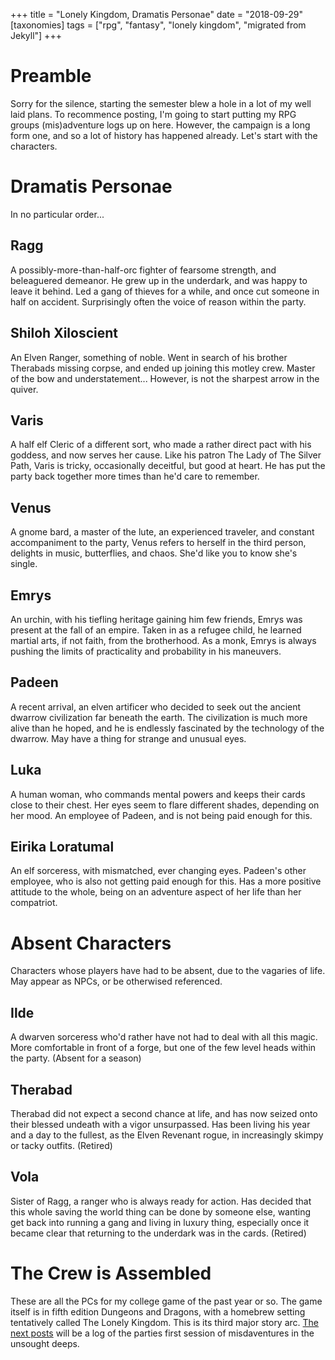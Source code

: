 +++
title = "Lonely Kingdom, Dramatis Personae"
date = "2018-09-29"
[taxonomies]
tags = ["rpg", "fantasy", "lonely kingdom", "migrated from Jekyll"]
+++

# Preamble
Sorry for the silence, starting the semester blew a hole in a lot of my well laid plans. To recommence posting, I'm going to start putting my RPG groups (mis)adventure logs up on here. However, the campaign is a long form one, and so a lot of history has happened already. Let's start with the characters.

<!-- more -->

# Dramatis Personae
In no particular order...

## Ragg
A possibly-more-than-half-orc fighter of fearsome strength, and beleaguered demeanor. He grew up in the underdark, and was happy to leave it behind. Led a gang of thieves for a while, and once cut someone in half on accident. Surprisingly often the voice of reason within the party.

## Shiloh Xiloscient
An Elven Ranger, something of noble. Went in search of his brother Therabads missing corpse, and ended up joining this motley crew. Master of the bow and understatement... However, is not the sharpest arrow in the quiver.

## Varis
A half elf Cleric of a different sort, who made a rather direct pact with his goddess, and now serves her cause. Like his patron The Lady of The Silver Path, Varis is tricky, occasionally deceitful, but good at heart. He has put the party back together more times than he'd care to remember.

## Venus
A gnome bard, a master of the lute, an experienced traveler, and constant accompaniment to the party, Venus refers to herself in the third person, delights in music, butterflies, and chaos. She'd like you to know she's single.

## Emrys
An urchin, with his tiefling heritage gaining him few friends, Emrys was present at the fall of an empire. Taken in as a refugee child, he learned martial arts, if not faith, from the brotherhood. As a monk, Emrys is always pushing the limits of practicality and probability in his maneuvers.

## Padeen
A recent arrival, an elven artificer who decided to seek out the ancient dwarrow civilization far beneath the earth. The civilization is much more alive than he hoped, and he is endlessly fascinated by the technology of the dwarrow.
May have a thing for strange and unusual eyes.

## Luka
A human woman, who commands mental powers and keeps their cards close to their chest. Her eyes seem to flare different shades, depending on her mood. An employee of Padeen, and is not being paid enough for this.

## Eirika Loratumal
An elf sorceress, with mismatched, ever changing eyes. Padeen's other employee, who is also not getting paid enough for this. Has a more positive attitude to the whole, being on an adventure aspect of her life than her compatriot.

# Absent Characters
Characters whose players have had to be absent, due to the vagaries of life. May appear as NPCs, or be otherwised referenced.

## Ilde
A dwarven sorceress who'd rather have not had to deal with all this magic. More comfortable in front of a forge, but one of the few level heads within the party. (Absent for a season)

## Therabad
Therabad did not expect a second chance at life, and has now seized onto their blessed undeath with a vigor unsurpassed. Has been living his year and a day to the fullest, as the Elven Revenant rogue, in increasingly skimpy or tacky outfits. (Retired)

## Vola
Sister of Ragg, a ranger who is always ready for action. Has decided that this whole saving the world thing can be done by someone else, wanting get back into running a gang and living in luxury thing, especially once it became clear that returning to the underdark was in the cards. (Retired)


# The Crew is Assembled
These are all the PCs for my college game of the past year or so. The game itself is in fifth edition Dungeons and  Dragons, with a homebrew setting tentatively called The Lonely Kingdom. This is its third major story arc. [The next posts](@/blog/lonely_kingdom_log1.md) will be a log of the parties first session of misdaventures in the unsought deeps.